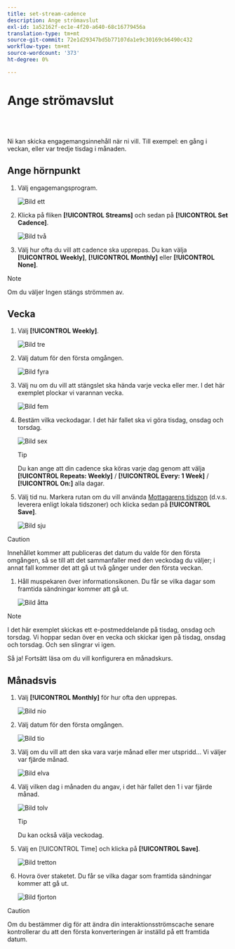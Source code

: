 ```yaml
---
title: set-stream-cadence
description: Ange strömavslut
exl-id: 1a52162f-ec1e-4f20-a640-68c16779456a
translation-type: tm+mt
source-git-commit: 72e1d29347bd5b77107da1e9c30169cb6490c432
workflow-type: tm+mt
source-wordcount: '373'
ht-degree: 0%

---
```


# Ange strömavslut

<br> 

Ni kan skicka engagemangsinnehåll när ni vill. Till exempel: en gång i veckan, eller var tredje tisdag i månaden.

## Ange hörnpunkt

1. Välj engagemangsprogram.

   ![Bild ett](/help/sky/assets/engagement-programs/set-stream-cadence/set-stream-cadence-1.png)

1. Klicka på fliken **[!UICONTROL Streams]** och sedan på **[!UICONTROL Set Cadence]**.

   ![Bild två](/help/sky/assets/engagement-programs/set-stream-cadence/set-stream-cadence-2.png)

1. Välj hur ofta du vill att cadence ska upprepas. Du kan välja **[!UICONTROL Weekly]**, **[!UICONTROL Monthly]** eller **[!UICONTROL None]**.

>[!NOTE]
>
>Om du väljer Ingen stängs strömmen av.

## Vecka

1. Välj **[!UICONTROL Weekly]**.

   ![Bild tre](/help/sky/assets/engagement-programs/set-stream-cadence/set-stream-cadence-3.png)

1. Välj datum för den första omgången.

   ![Bild fyra](/help/sky/assets/engagement-programs/set-stream-cadence/set-stream-cadence-4.png)

1. Välj nu om du vill att stängslet ska hända varje vecka eller mer. I det här exemplet plockar vi varannan vecka.

   ![Bild fem](/help/sky/assets/engagement-programs/set-stream-cadence/set-stream-cadence-5.png)

1. Bestäm vilka veckodagar. I det här fallet ska vi göra tisdag, onsdag och torsdag.

   ![Bild sex](/help/sky/assets/engagement-programs/set-stream-cadence/set-stream-cadence-6.png)

   >[!TIP]
   >
   >Du kan ange att din cadence ska köras varje dag genom att välja **[!UICONTROL Repeats: Weekly]** / **[!UICONTROL Every: 1 Week]** / **[!UICONTROL On:]** alla dagar.

1. Välj tid nu. Markera rutan om du vill använda [Mottagarens tidszon](https://docs.marketo.com/display/DOCS/Schedule+Engagement+Programs+with+Recipient+Time+Zone) (d.v.s. leverera enligt lokala tidszoner) och klicka sedan på **[!UICONTROL Save]**.

   ![Bild sju](/help/sky/assets/engagement-programs/set-stream-cadence/set-stream-cadence-7.png)

>[!CAUTION]
>
>Innehållet kommer att publiceras det datum du valde för den första omgången, så se till att det sammanfaller med den veckodag du väljer; i annat fall kommer det att gå ut två gånger under den första veckan.

1. Håll muspekaren över informationsikonen. Du får se vilka dagar som framtida sändningar kommer att gå ut.

   ![Bild åtta](/help/sky/assets/engagement-programs/set-stream-cadence/set-stream-cadence-8.png)

>[!NOTE]
>
>I det här exemplet skickas ett e-postmeddelande på tisdag, onsdag och torsdag. Vi hoppar sedan över en vecka och skickar igen på tisdag, onsdag och torsdag. Och sen slingrar vi igen.

Så ja! Fortsätt läsa om du vill konfigurera en månadskurs.

## Månadsvis

1. Välj **[!UICONTROL Monthly]** för hur ofta den upprepas.

   ![Bild nio](/help/sky/assets/engagement-programs/set-stream-cadence/set-stream-cadence-9.png)

1. Välj datum för den första omgången.

   ![Bild tio](/help/sky/assets/engagement-programs/set-stream-cadence/set-stream-cadence-10.png)

1. Välj om du vill att den ska vara varje månad eller mer utspridd... Vi väljer var fjärde månad.

   ![Bild elva](/help/sky/assets/engagement-programs/set-stream-cadence/set-stream-cadence-11.png)

1. Välj vilken dag i månaden du angav, i det här fallet den 1 i var fjärde månad.

   ![Bild tolv](/help/sky/assets/engagement-programs/set-stream-cadence/set-stream-cadence-12.png)

   >[!TIP]
   >
   >Du kan också välja veckodag.

1. Välj en [!UICONTROL Time] och klicka på **[!UICONTROL Save]**.

   ![Bild tretton](/help/sky/assets/engagement-programs/set-stream-cadence/set-stream-cadence-13.png)

1. Hovra över staketet. Du får se vilka dagar som framtida sändningar kommer att gå ut.

   ![Bild fjorton](/help/sky/assets/engagement-programs/set-stream-cadence/set-stream-cadence-14.png)

>[!CAUTION]
>
>Om du bestämmer dig för att ändra din interaktionsströmscache senare kontrollerar du att den första konverteringen är inställd på ett framtida datum.
